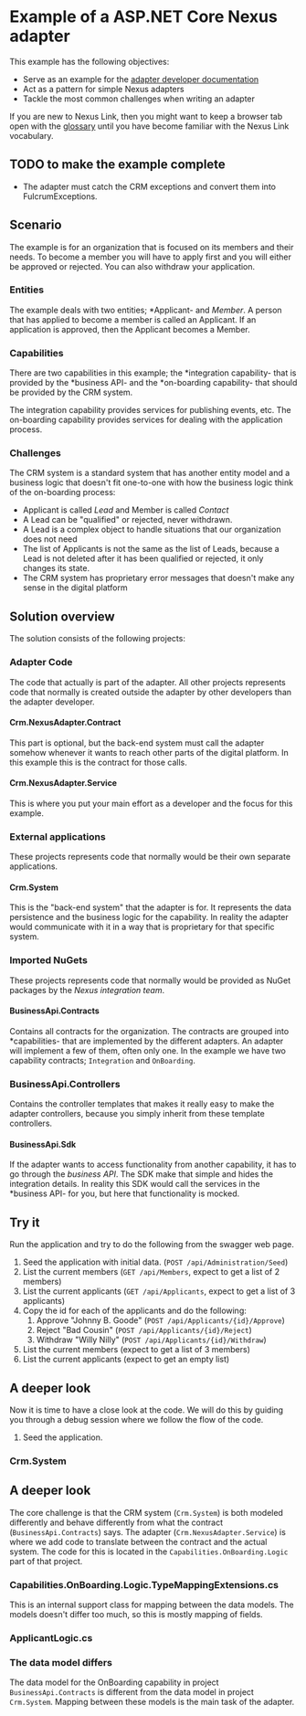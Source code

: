 # Example of a ASP.NET Core Nexus adapter

This example has the following objectives:
- Serve as an example for the [adapter developer documentation](https://nexus.link/docs/development/nexus-adapter)
- Act as a pattern for simple Nexus adapters
- Tackle the most common challenges when writing an adapter

If you are new to Nexus Link, then you might want to keep a browser tab open with the [glossary](https://nexus.link/docs/glossary) until you have become familiar with the Nexus Link vocabulary. 

## TODO to make the example complete

- The adapter must catch the CRM exceptions and convert them into FulcrumExceptions.

## Scenario

The example is for an organization that is focused on its members and their needs. To become a member you will have to apply first and you will either be approved or rejected. You can also withdraw your application. 

### Entities

The example deals with two entities; *Applicant- and *Member*. A person that has applied to become a member is called an Applicant. If an application is approved, then the Applicant becomes a Member.

### Capabilities

There are two capabilities in this example; the *integration capability- that is provided by the *business API- and the *on-boarding capability- that should be provided by the CRM system.

The integration capability provides services for publishing events, etc. The on-boarding capability provides services for dealing with the application process.

### Challenges

The CRM system is a standard system that has another entity model and a business logic that doesn't fit one-to-one with how the business logic think of the on-boarding process:
- Applicant is called *Lead* and Member is called *Contact*
- A Lead can be "qualified" or rejected, never withdrawn.
- A Lead is a complex object to handle situations that our organization does not need
- The list of Applicants is not the same as the list of Leads, because a Lead is not deleted after it has been qualified or rejected, it only changes its state.
- The CRM system has proprietary error messages that doesn't make any sense in the digital platform

## Solution overview

The solution consists of the following projects:

### Adapter Code

The code that actually is part of the adapter. All other projects represents code that normally is created outside the adapter by other developers than the adapter developer.

#### Crm.NexusAdapter.Contract

This part is optional, but the back-end system must call the adapter somehow whenever it wants to reach other parts of the digital platform. In this example this is the contract for those calls.

#### Crm.NexusAdapter.Service

This is where you put your main effort as a developer and the focus for this example.

### External applications

These projects represents code that normally would be their own separate applications.

#### Crm.System

This is the "back-end system" that the adapter is for. It represents the data persistence and the business logic for the capability. In reality the adapter would communicate with it in a way that is proprietary for that specific system.

### Imported NuGets

These projects represents code that normally would be provided as NuGet packages by the *Nexus integration team*.

#### BusinessApi.Contracts

Contains all contracts for the organization. The contracts are grouped into *capabilities- that are implemented by the different adapters. An adapter will implement a few of them, often only one. In the example we have two capability contracts; `Integration` and `OnBoarding`.

### BusinessApi.Controllers

Contains the controller templates that makes it really easy to make the adapter controllers, because you simply inherit from these template controllers.

#### BusinessApi.Sdk

If the adapter wants to access functionality from another capability, it has to go through the *business API*. The SDK make that simple and hides the integration details. In reality this SDK would call the services in the *business API- for you, but here that functionality is mocked.

## Try it

Run the application and try to do the following from the swagger web page.

1. Seed the application with initial data. (`POST /api/Administration/Seed`)
2. List the current members (`GET /api/Members`, expect to get a list of 2 members)
3. List the current applicants (`GET /api/Applicants`, expect to get a list of 3 applicants)
4. Copy the id for each of the applicants and do the following:
	1. Approve "Johnny B. Goode" (`POST /api/Applicants/{id}/Approve`)
	2. Reject "Bad Cousin" (`POST /api/Applicants/{id}/Reject`)
	3. Withdraw "Willy Nilly" (`POST /api/Applicants/{id}/Withdraw`)
5. List the current members (expect to get a list of 3 members)
6. List the current applicants (expect to get an empty list)

## A deeper look

Now it is time to have a close look at the code. We will do this by guiding you through a debug session where we follow the flow of the code.

1. Seed the application.
 

### Crm.System

## A deeper look

The core challenge is that the CRM system (`Crm.System`) is both modeled differently and behave differently from what the contract (`BusinessApi.Contracts`) says. The adapter (`Crm.NexusAdapter.Service`) is where we add code to translate between the contract and the actual system. The code for this is located in the `Capabilities.OnBoarding.Logic` part of that project.

### Capabilities.OnBoarding.Logic.TypeMappingExtensions.cs

This is an internal support class for mapping between the data models. The models doesn't differ too much, so this is mostly mapping of fields.

### ApplicantLogic.cs


### The data model differs

The data model for the OnBoarding capability in project `BusinessApi.Contracts` is different from the data model in project `Crm.System`. Mapping between these models is the main task of the adapter.  


